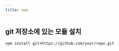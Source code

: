 ```yaml
---
title: npm
---
```


## git 저장소에 있는 모듈 설치

```bash
npm install git+https://github.com/your/repo.git
```
